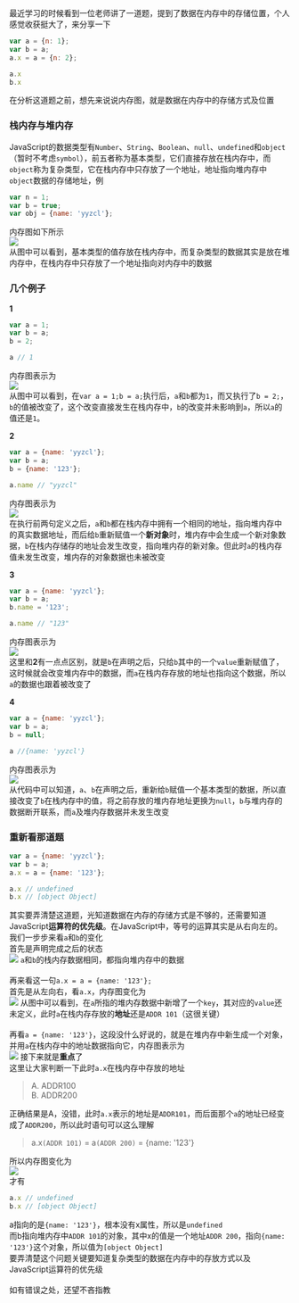 最近学习的时候看到一位老师讲了一道题，提到了数据在内存中的存储位置，个人感觉收获挺大了，来分享一下
```JavaScript
var a = {n: 1};
var b = a;
a.x = a = {n: 2};

a.x 
b.x 
```

在分析这道题之前，想先来说说内存图，就是数据在内存中的存储方式及位置

### 栈内存与堆内存
JavaScript的数据类型有`Number`、`String`、`Boolean`、`null`、`undefined`和`object`（暂时不考虑`symbol`），前五者称为基本类型，它们直接存放在栈内存中，而`object`称为复杂类型，它在栈内存中只存放了一个地址，地址指向堆内存中`object`数据的存储地址，例
```JavaScript
var n = 1;
var b = true;
var obj = {name: 'yyzcl'};
```
内存图如下所示<br>
![](https://i.loli.net/2018/05/13/5af7dda6b0b48.png)<br>
从图中可以看到，基本类型的值存放在栈内存中，而复杂类型的数据其实是放在堆内存中，在栈内存中只存放了一个地址指向对内存中的数据

### 几个例子
**1**
```JavaScript
var a = 1;
var b = a;
b = 2;

a // 1
```
内存图表示为<br>
![](https://i.loli.net/2018/05/13/5af7df247b6aa.png)<br>
从图中可以看到，在`var a = 1;b = a;`执行后，`a`和`b`都为`1`，而又执行了`b = 2;`，`b`的值被改变了，这个改变直接发生在栈内存中，`b`的改变并未影响到`a`，所以`a`的值还是`1`。

**2**
```JavaScript
var a = {name: 'yyzcl'};
var b = a;
b = {name: '123'};

a.name // "yyzcl"
```
内存图表示为<br>
![](https://i.loli.net/2018/05/13/5af7eb1188f03.png)<br>
在执行前两句定义之后，`a`和`b`都在栈内存中拥有一个相同的地址，指向堆内存中的真实数据地址，而后给`b`重新赋值一个**新对象**时，堆内存中会生成一个新对象数据，`b`在栈内存储存的地址会发生改变，指向堆内存的新对象。但此时`a`的栈内存值未发生改变，堆内存的对象数据也未被改变

**3**
```JavaScript
var a = {name: 'yyzcl'};
var b = a;
b.name = '123';

a.name // "123"
```
内存图表示为<br>
![](https://i.loli.net/2018/05/13/5af7ebe22feab.png)<br>
这里和**2**有一点点区别，就是`b`在声明之后，只给`b`其中的一个`value`重新赋值了，这时候就会改变堆内存中的数据，而`a`在栈内存存放的地址也指向这个数据，所以`a`的数据也跟着被改变了

**4**
```JavaScript
var a = {name: 'yyzcl'};
var b = a;
b = null;

a //{name: 'yyzcl'}
```
内存图表示为<br>
![](https://i.loli.net/2018/05/13/5af7ec1c8fb98.png)<br>
从代码中可以知道，`a`、`b`在声明之后，重新给`b`赋值一个基本类型的数据，所以直接改变了`b`在栈内存中的值，将之前存放的堆内存地址更换为`null`，`b`与堆内存的数据断开联系，而`a`及堆内存数据并未发生改变

### 重新看那道题
```JavaScript
var a = {name: 'yyzcl'};
var b = a;
a.x = a = {name: '123'};

a.x // undefined
b.x // [object Object]
```
其实要弄清楚这道题，光知道数据在内存的存储方式是不够的，还需要知道JavaScript**运算符的优先级**。在JavaScript中，等号的运算其实是从右向左的。我们一步步来看`a`和`b`的变化<br>
首先是声明完成之后的状态<br>
![](https://i.loli.net/2018/05/13/5af7ec4421837.png)
`a`和`b`的栈内存数据相同，都指向堆内存中的数据<br>
<br>
再来看这一句`a.x = a = {name: '123'};`<br>
首先是从左向右，看`a.x`，内存图变化为<br>
![](https://i.loli.net/2018/05/13/5af7ec94cbfc8.png)
从图中可以看到，在`a`所指的堆内存数据中新增了一个`key`，其对应的`value`还未定义，此时`a`在栈内存存放的**地址**还是`ADDR 101`（这很关键）<br>
<br>
再看`a = {name: '123'}`，这段没什么好说的，就是在堆内存中新生成一个对象，并用`a`在栈内存中的地址数据指向它，内存图表示为<br>
![](https://i.loli.net/2018/05/13/5af7eceb4d13d.png)
接下来就是**重点**了<br>
这里让大家判断一下此时`a.x`在栈内存中存放的地址
>A. ADDR100<br>
>B. ADDR200

正确结果是A，没错，此时`a.x`表示的地址是`ADDR101`，而后面那个`a`的地址已经变成了`ADDR200`，所以此时语句可以这么理解
> a.x`(ADDR 101)` = a`(ADDR 200)` = {name: '123'}

所以内存图变化为<br>
![](https://i.loli.net/2018/05/13/5af7ee5a5ae4d.png)<br>
才有
```JavaScript
a.x // undefined
b.x // [object Object]
```
a指向的是`{name: '123'}`，根本没有x属性，所以是`undefined`<br>
而b指向堆内存中`ADDR 101`的对象，其中x的值是一个地址`ADDR 200`，指向`{name: '123'}`这个对象，所以值为`[object Object]`<br>
要弄清楚这个问题关键要知道复杂类型的数据在内存中的存放方式以及JavaScript运算符的优先级<br>
<br>
如有错误之处，还望不吝指教

